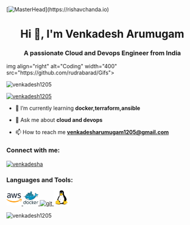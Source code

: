 [![MasterHead](https://1.bp.blogspot.com/-7A4WynwLsM...)](https://rishavchanda.io)
<h1 align="center">Hi 👋, I'm Venkadesh Arumugam</h1>
<h3 align="center">A passionate Cloud and Devops Engineer from India</h3>
img align="right" alt="Coding" width="400" src="https://github.com/rudrabarad/Gifs">

<p align="left"> <img src="https://komarev.com/ghpvc/?username=venkadesh1205&label=Profile%20views&color=0e75b6&style=flat" alt="venkadesh1205" /> </p>

<p align="left"> <a href="https://github.com/ryo-ma/github-profile-trophy"><img src="https://github-profile-trophy.vercel.app/?username=venkadesh1205" alt="venkadesh1205" /></a> </p>

- 🌱 I’m currently learning **docker,terraform,ansible**

- 💬 Ask me about **cloud and devops**

- 📫 How to reach me **venkadesharumugam1205@gmail.com**

<h3 align="left">Connect with me:</h3>
<p align="left">
<a href="https://linkedin.com/in/venkadesha" target="blank"><img align="center" src="https://raw.githubusercontent.com/rahuldkjain/github-profile-readme-generator/master/src/images/icons/Social/linked-in-alt.svg" alt="venkadesha" height="30" width="40" /></a>
</p>

<h3 align="left">Languages and Tools:</h3>
<p align="left"> <a href="https://aws.amazon.com" target="_blank" rel="noreferrer"> <img src="https://raw.githubusercontent.com/devicons/devicon/master/icons/amazonwebservices/amazonwebservices-original-wordmark.svg" alt="aws" width="40" height="40"/> </a> <a href="https://www.docker.com/" target="_blank" rel="noreferrer"> <img src="https://raw.githubusercontent.com/devicons/devicon/master/icons/docker/docker-original-wordmark.svg" alt="docker" width="40" height="40"/> </a> <a href="https://git-scm.com/" target="_blank" rel="noreferrer"> <img src="https://www.vectorlogo.zone/logos/git-scm/git-scm-icon.svg" alt="git" width="40" height="40"/> </a> <a href="https://www.linux.org/" target="_blank" rel="noreferrer"> <img src="https://raw.githubusercontent.com/devicons/devicon/master/icons/linux/linux-original.svg" alt="linux" width="40" height="40"/> </a> </p>

<p><img align="center" src="https://github-readme-stats.vercel.app/api/top-langs?username=venkadesh1205&show_icons=true&locale=en&layout=compact" alt="venkadesh1205" /></p>


<!--
**venkadesh1205/venkadesh1205** is a ✨ _special_ ✨ repository because its `README.md` (this file) appears on your GitHub profile.

Here are some ideas to get you started:

- 🔭 I’m currently working on ...
- 🌱 I’m currently learning ...
- 👯 I’m looking to collaborate on ...
- 🤔 I’m looking for help with ...
- 💬 Ask me about ...
- 📫 How to reach me: ...
- 😄 Pronouns: ...
- ⚡ Fun fact: ...
-->
